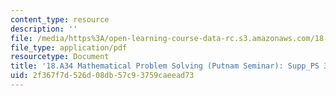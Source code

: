 ```yaml
---
content_type: resource
description: ''
file: /media/https%3A/open-learning-course-data-rc.s3.amazonaws.com/18-a34-mathematical-problem-solving-putnam-seminar-fall-2018/2f367f7d526d08db57c93759caeead73_MIT18_A34F18Supp3.pdf
file_type: application/pdf
resourcetype: Document
title: '18.A34 Mathematical Problem Solving (Putnam Seminar): Supp_PS 3'
uid: 2f367f7d-526d-08db-57c9-3759caeead73
---
```

